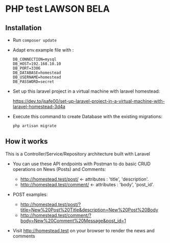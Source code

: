 # PHP test LAWSON BELA

## Installation

  - Run ```composer update```
  - Adapt env.example file with :
  
    ```
    DB_CONNECTION=mysql
    DB_HOST=192.168.10.10
    DB_PORT=3306
    DB_DATABASE=homestead
    DB_USERNAME=homestead
    DB_PASSWORD=secret
    ```
  
  - Set up this laravel project in a virtual machine with laravel homestead:

  	https://dev.to/jsafe00/set-up-laravel-project-in-a-virtual-machine-with-laravel-homestead-3d4a
  	  
  - Execute this command to create Database with the existing migrations: 

  	```php artisan migrate```
 
## How it works

  This is a Controller/Service/Repository architecture built with Laravel

  - You can use these API endpoints with Postman to do basic CRUD operations on News (Posts) and Comments:
    - http://homestead.test/post/ <- attributes : 'title', 'description'.
    - http://homestead.test/comment/ <- attributes : 'body', 'post_id'.
  
  - POST examples:
       - http://homestead.test/post/?title=New%20Post%20Title&description=New%20Post%20Body
       - http://homestead.test/comment/?body=New%20Comment%20Message&post_id=1

  - Visit http://homestead.test on your browser to render the news and comments
